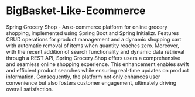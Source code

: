 # BigBasket-Like-Ecommerce
Spring Grocery Shop - An e-commerce platform for online grocery shopping, implemented using Spring Boot and Spring Initializr. Features CRUD operations for product management and a dynamic shopping cart with automatic removal of items when quantity reaches zero.
Moreover, with the recent addition of search functionality and dynamic data retrieval through a REST API, Spring Grocery Shop offers users a comprehensive and seamless online shopping experience. This enhancement enables swift and efficient product searches while ensuring real-time updates on product information. Consequently, the platform not only enhances user convenience but also fosters customer engagement, ultimately driving overall satisfaction.
